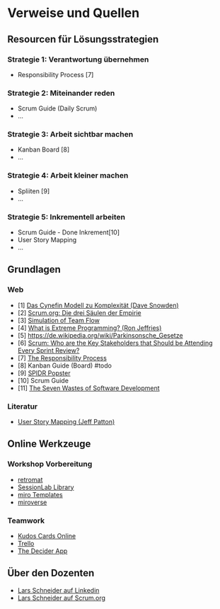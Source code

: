 # Verweise und Quellen

## Resourcen für Lösungsstrategien

### Strategie 1: Verantwortung übernehmen

- Responsibility Process [7]

### Strategie 2: Miteinander reden

- Scrum Guide (Daily Scrum)
- ...

### Strategie 3: Arbeit sichtbar machen

- Kanban Board [8]
- ...

### Strategie 4: Arbeit kleiner machen

- Spliiten [9]
- ...

### Strategie 5: Inkrementell arbeiten

- Scrum Guide - Done Inkrement[10] 
- User Story Mapping
- ...

## Grundlagen

### Web

- [1] [Das Cynefin Modell zu Komplexität (Dave Snowden)](https://www.youtube.com/watch?v=N7oz366X0-8)
- [2] [Scrum.org: Die drei Säulen der Empirie](https://www.scrum.org/resources/blog/three-pillars-empiricism-scrum)
- [3] [Simulation of Team Flow](https://www.youtube.com/watch?v=bhpQKA9XYcE)
- [4] [What is Extreme Programming? (Ron Jeffries)](https://ronjeffries.com/xprog/what-is-extreme-programming/)
- [5] https://de.wikipedia.org/wiki/Parkinsonsche_Gesetze
- [6] [Scrum: Who are the Key Stakeholders that Should be Attending Every Sprint Review?](https://www.scrum.org/resources/blog/scrum-who-are-key-stakeholders-should-be-attending-every-sprint-review)
- [7] [The Responsibility Process](https://www.selbstfuehren.de/post/the-responsibility-process)
- [8] Kanban Guide (Board) #todo
- [9] [SPIDR Popster](https://www.mountaingoatsoftware.com/exclusive/spidr-poster-download)
- [10] Scrum Guide
- [11] [The Seven Wastes of Software Development](https://dzone.com/articles/seven-wastes-software)

### Literatur

- [User Story Mapping (Jeff Patton)](https://www.goodreads.com/book/show/23223134)

## Online Werkzeuge

### Workshop Vorbereitung

- [retromat](https://retromat.org/de)
- [SessionLab Library](https://www.sessionlab.com/library)
- [miro Templates](https://miro.com/de/templates/)
- [miroverse](https://miro.com/miroverse/)

### Teamwork

- [Kudos Cards Online](https://kudobox.co)
- [Trello](https://trello.com)
- [The Decider App](https://thedecider.app)

## Über den Dozenten

- [Lars Schneider auf Linkedin](https://www.linkedin.com/in/schneiderlars80/)
- [Lars Schneider auf Scrum.org](https://www.scrum.org/user/729295/)
